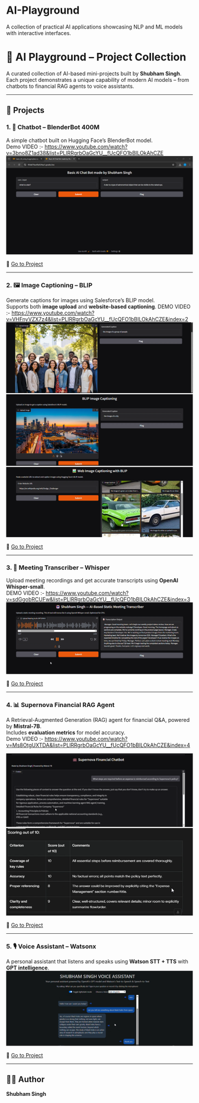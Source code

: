 # AI-Playground
A collection of practical AI applications showcasing NLP and ML models with interactive interfaces.

# 🤖 AI Playground – Project Collection  

A curated collection of AI-based mini-projects built by **Shubham Singh**.  
Each project demonstrates a unique capability of modern AI models – from chatbots to financial RAG agents to voice assistants.  

---

## 📂 Projects

### 1. 💬 Chatbot – BlenderBot 400M
A simple chatbot built on Hugging Face’s BlenderBot model.  
Demo VIDEO :- https://www.youtube.com/watch?v=3bno8Z1ad38&list=PLlRRgrbOaGcYU__fUcQFO1bBILOkAhCZE
![Chatbot Demo](chatbot-blenderbot-400M/basic_AI_using_huggingface_image.png)  

🔗 [Go to Project](chatbot-blenderbot-400M)  

---

### 2. 🖼️ Image Captioning – BLIP
Generate captions for images using Salesforce’s BLIP model.  
Supports both **image upload** and **website-based captioning**. 
DEMO VIDEO :- https://www.youtube.com/watch?v=VHFnyVZX7z4&list=PLlRRgrbOaGcYU__fUcQFO1bBILOkAhCZE&index=2
![Image Captioning Demo](image-captioning-blip/image_captioning_image_1.png)  
![Image Captioning Demo](image-captioning-blip/image_captioning_image_2.png)  
![Web Captioning Demo](image-captioning-blip/web_based_image_captioning.png)  

🔗 [Go to Project](image-captioning-blip)  

---

### 3. 📝 Meeting Transcriber – Whisper
Upload meeting recordings and get accurate transcripts using **OpenAI Whisper-small**.  
DEMO VIDEO :- https://www.youtube.com/watch?v=sdGgobRCUFw&list=PLlRRgrbOaGcYU__fUcQFO1bBILOkAhCZE&index=3
![Meeting Transcriber Demo](meeting-transcriber-whisper/AI_based_meeting_transcriber.png)  

🔗 [Go to Project](meeting-transcriber-whisper)  

---

### 4. 📊 Supernova Financial RAG Agent
A Retrieval-Augmented Generation (RAG) agent for financial Q&A, powered by **Mistral-7B**.  
Includes **evaluation metrics** for model accuracy.  
Demo VIDEO :- https://www.youtube.com/watch?v=Ms8OtgUXTDA&list=PLlRRgrbOaGcYU__fUcQFO1bBILOkAhCZE&index=4

![RAG Agent Demo](Supernova%20Financial%20RAG%20Agent/rag_agent_demo.png)  
![RAG Evaluation](Supernova%20Financial%20RAG%20Agent/rag_agent_evaluation.png)  

🔗 [Go to Project](Supernova%20Financial%20RAG%20Agent)  

---

### 5. 🎙️ Voice Assistant – Watsonx
A personal assistant that listens and speaks using **Watson STT + TTS** with **GPT intelligence**.  
![Voice Assistant Demo](voice-assistant-watsonx/voice_assistant.png)  

🔗 [Go to Project](voice-assistant-watsonx)  

---

## 👨‍💻 Author
**Shubham Singh**  
